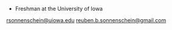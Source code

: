 - Freshman at the University of Iowa



rsonnenschein@uiowa.edu 
reuben.b.sonnenschein@gmail.com
<!---
frigtear/frigtear is a ✨ special ✨ repository because its `README.md` (this file) appears on your GitHub profile.
You can click the Preview link to take a look at your changes.
--->
